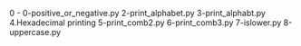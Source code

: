 0 - 0-positive_or_negative.py
2-print_alphabet.py
3-print_alphabt.py
4.Hexadecimal printing
5-print_comb2.py
6-print_comb3.py
7-islower.py
8-uppercase.py
